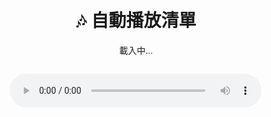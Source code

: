 <html lang="zh-TW">
<head>
  <meta charset="UTF-8">
  <title>音樂播放清單</title>
  <style>
    body { font-family: sans-serif; text-align: center; padding: 2em; }
    audio { width: 80%; margin-top: 1em; }
  </style>
</head>
<body>
  <h1>🎶 自動播放清單</h1>
  <p id="nowPlaying">載入中...</p>
  <audio id="audioPlayer" controls autoplay></audio>

  <script>
    const tracks = [
      "track1.mp3",
      "track2.mp3",
      "track3.mp3"
    ];
    let current = 0;

    const player = document.getElementById("audioPlayer");
    const nowPlaying = document.getElementById("nowPlaying");

    function playTrack(index) {
      if (index >= tracks.length) {
        nowPlaying.textContent = "播放完畢 🎉";
        return;
      }
      const src = tracks[index];
      player.src = src;
      nowPlaying.textContent = `正在播放：${src}`;
      player.play();
    }

    player.addEventListener("ended", () => {
      current++;
      playTrack(current);
    });

    // 初始播放
    playTrack(current);
  </script>
</body>

</html>
